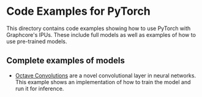 # Code Examples for PyTorch

This directory contains code examples showing how to use PyTorch with Graphcore's IPUs. These include full models as well as examples of how to use pre-trained models.

## Complete examples of models

- [Octave Convolutions](octconv) are a novel convolutional layer in neural networks. This example shows an implementation of how to train the model and run it for inference.
